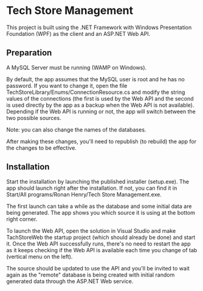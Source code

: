 # Tech Store Management
This project is built using the .NET Framework with Windows Presentation Foundation (WPF) as the client and an ASP.NET Web API.

## Preparation
A MySQL Server must be running (WAMP on Windows).

By default, the app assumes that the MySQL user is root and he has no password. If you want to change it, open the file  TechStoreLibrary/Enums/ConnectionResource.cs and modify the string values of the connections (the first is used by the Web API and the second is used directly by the app as a backup when the Web API is not available).
Depending if the Web API is running or not, the app will switch between the two possible sources.

Note: you can also change the names of the databases.

After making these changes, you'll need to republish (to rebuild) the app for the changes to be effective.

## Installation
Start the installation by launching the published installer (setup.exe).
The app should launch right after the installation. If not, you can find it in Start/All programs/Ronan Henry/Tech Store Management.exe.

The first launch can take a while as the database and some initial data are being generated.
The app shows you which source it is using at the bottom right corner.

To launch the Web API, open the solution in Visual Studio and make TachStoreWeb the startup project (which should already be done) and start it.
Once the Web API successfully runs, there's no need to restart the app as it keeps checking if the Web API is available each time you change of tab (vertical menu on the left).

The source should be updated to use the API and you'll be invited to wait again as the "remote" database is being created with initial random generated data through the ASP.NET Web service.
